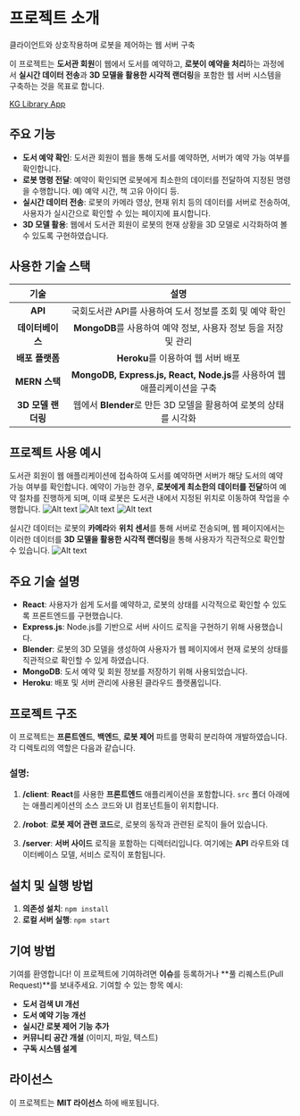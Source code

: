 # 프로젝트 소개

클라이언트와 상호작용하며 로봇을 제어하는 웹 서버 구축

이 프로젝트는 **도서관 회원**이 웹에서 도서를 예약하고, **로봇이 예약을 처리**하는 과정에서 **실시간 데이터 전송**과 **3D 모델을 활용한 시각적 랜더링**을 포함한 웹 서버 시스템을 구축하는 것을 목표로 합니다.

[KG Library App](https://kgwebserver-14978e851dae.herokuapp.com)

## 주요 기능
- **도서 예약 확인**: 도서관 회원이 웹을 통해 도서를 예약하면, 서버가 예약 가능 여부를 확인합니다.
- **로봇 명령 전달**: 예약이 확인되면 로봇에게 최소한의 데이터를 전달하여 지정된 명령을 수행합니다. 예) 예약 시간, 책 고유 아이디 등.
- **실시간 데이터 전송**: 로봇의 카메라 영상, 현재 위치 등의 데이터를 서버로 전송하여, 사용자가 실시간으로 확인할 수 있는 페이지에 표시합니다.
- **3D 모델 활용**: 웹에서 도서관 회원이 로봇의 현재 상황을 3D 모델로 시각화하여 볼 수 있도록 구현하였습니다.

## 사용한 기술 스택
| 기술 | 설명 |
|:--:|:--:|
| **API** | 국회도서관 API를 사용하여 도서 정보를 조회 및 예약 확인 |
| **데이터베이스** | **MongoDB**를 사용하여 예약 정보, 사용자 정보 등을 저장 및 관리 |
| **배포 플랫폼** | **Heroku**를 이용하여 웹 서버 배포 |
| **MERN 스택** | **MongoDB, Express.js, React, Node.js**를 사용하여 웹 애플리케이션을 구축 |
| **3D 모델 랜더링** | 웹에서 **Blender**로 만든 3D 모델을 활용하여 로봇의 상태를 시각화 |

## 프로젝트 사용 예시
도서관 회원이 웹 애플리케이션에 접속하여 도서를 예약하면 서버가 해당 도서의 예약 가능 여부를 확인합니다. 예약이 가능한 경우, **로봇에게 최소한의 데이터를 전달**하여 예약 절차를 진행하게 되며, 이때 로봇은 도서관 내에서 지정된 위치로 이동하여 작업을 수행합니다. 
![Alt text](https://github.com/jujujaejun/kg_web_server/blob/main/home.png?raw=true)
![Alt text](https://github.com/jujujaejun/kg_web_server/blob/main/reservation.png?raw=true)
![Alt text](https://github.com/jujujaejun/kg_web_server/blob/main/assets/send.png?raw=true)

실시간 데이터는 로봇의 **카메라**와 **위치 센서**를 통해 서버로 전송되며, 웹 페이지에서는 이러한 데이터를 **3D 모델을 활용한 시각적 랜더링**을 통해 사용자가 직관적으로 확인할 수 있습니다.
![Alt text](https://github.com/jujujaejun/kg_web_server/blob/main/assets/send.png?raw=true)

## 주요 기술 설명
- **React**: 사용자가 쉽게 도서를 예약하고, 로봇의 상태를 시각적으로 확인할 수 있도록 프론트엔드를 구현했습니다.
- **Express.js**: Node.js를 기반으로 서버 사이드 로직을 구현하기 위해 사용했습니다.
- **Blender**: 로봇의 3D 모델을 생성하여 사용자가 웹 페이지에서 현재 로봇의 상태를 직관적으로 확인할 수 있게 하였습니다.
- **MongoDB**: 도서 예약 및 회원 정보를 저장하기 위해 사용되었습니다.
- **Heroku**: 배포 및 서버 관리에 사용된 클라우드 플랫폼입니다.


## 프로젝트 구조

이 프로젝트는 **프론트엔드**, **백엔드**, **로봇 제어** 파트를 명확히 분리하여 개발하였습니다. 각 디렉토리의 역할은 다음과 같습니다.

### **설명**:

1. **/client**: **React**를 사용한 **프론트엔드** 애플리케이션을 포함합니다. `src` 폴더 아래에는 애플리케이션의 소스 코드와 UI 컴포넌트들이 위치합니다.
   
2. **/robot**: **로봇 제어 관련 코드**로, 로봇의 동작과 관련된 로직이 들어 있습니다.

3. **/server**: **서버 사이드** 로직을 포함하는 디렉터리입니다. 여기에는 **API** 라우트와 데이터베이스 모델, 서비스 로직이 포함됩니다.


## 설치 및 실행 방법
1. **의존성 설치**:
   ``` npm install ```
2. **로컬 서버 실행**:
   ``` npm start ```


## 기여 방법
기여를 환영합니다! 이 프로젝트에 기여하려면 **이슈**를 등록하거나 **풀 리퀘스트(Pull Request)**를 보내주세요.
기여할 수 있는 항목 예시:
- **도서 검색 UI 개선**
- **도서 예약 기능 개선**
- **실시간 로봇 제어 기능 추가**
- **커뮤니티 공간 개설** (이미지, 파일, 텍스트)
- **구독 시스템 설계**

## 라이선스
이 프로젝트는 **MIT 라이선스** 하에 배포됩니다.
